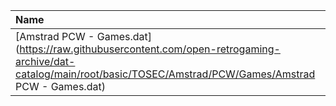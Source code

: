 |Name|Size|
|:---|---:|
|[Amstrad PCW - Games.dat](https://raw.githubusercontent.com/open-retrogaming-archive/dat-catalog/main/root/basic/TOSEC/Amstrad/PCW/Games/Amstrad PCW - Games.dat)|1707|
